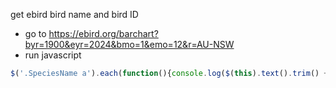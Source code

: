 get ebird bird name and bird ID
- go to https://ebird.org/barchart?byr=1900&eyr=2024&bmo=1&emo=12&r=AU-NSW
- run javascript
```javascript
$('.SpeciesName a').each(function(){console.log($(this).text().trim() + "," + $(this).attr('href').substr(9))})
```